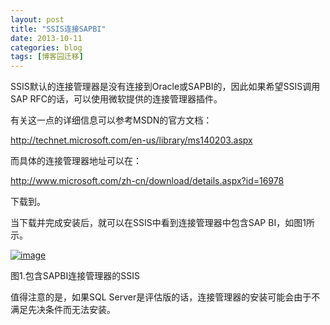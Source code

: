```yaml
---
layout: post
title: "SSIS连接SAPBI"
date: 2013-10-11
categories: blog
tags: [博客园迁移]
---
```


SSIS默认的连接管理器是没有连接到Oracle或SAPBI的，因此如果希望SSIS调用SAP RFC的话，可以使用微软提供的连接管理器插件。

有关这一点的详细信息可以参考MSDN的官方文档：

<http://technet.microsoft.com/en-us/library/ms140203.aspx>

而具体的连接管理器地址可以在：

<http://www.microsoft.com/zh-cn/download/details.aspx?id=16978>

下载到。

当下载并完成安装后，就可以在SSIS中看到连接管理器中包含SAP BI，如图1所示。

[![image](https://cdn.jsdelivr.net/gh/careyson/careyson.github.io@main/assets/images/2013-10-11-ssis-sapbi/ssis-sapbi-11132949-cf66a55915774519b560a6ffc4ddedb9.png)](//images0.cnblogs.com/blog/35368/201310/11132949-fcacc4e108084f988057a9a5909d6ee8.png)

图1.包含SAPBI连接管理器的SSIS

值得注意的是，如果SQL Server是评估版的话，连接管理器的安装可能会由于不满足先决条件而无法安装。
